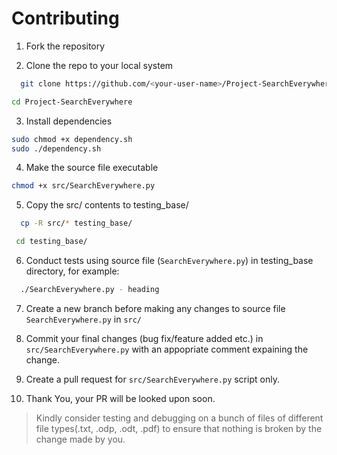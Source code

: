 # Contributing

1. Fork the repository

2. Clone the repo to your local system
```bash
  git clone https://github.com/<your-user-name>/Project-SearchEverywhere.git
```
```bash  
cd Project-SearchEverywhere
```

3. Install dependencies 
```bash
sudo chmod +x dependency.sh
sudo ./dependency.sh
```

4. Make the source file executable
```bash
chmod +x src/SearchEverywhere.py
```

5. Copy the src/ contents to testing_base/
```bash
  cp -R src/* testing_base/
```
```bash
 cd testing_base/
```

6. Conduct tests using source file (```SearchEverywhere.py```) in testing_base directory, for example:
```bash
  ./SearchEverywhere.py - heading
```
7. Create a new branch before making any changes to source file ```SearchEverywhere.py``` in ```src/```

8. Commit your final changes (bug fix/feature added etc.) in ```src/SearchEverywhere.py``` with an appopriate comment expaining the change.

9. Create a pull request for ```src/SearchEverywhere.py``` script only.

10. Thank You, your PR will be looked upon soon.

> Kindly consider testing and debugging on a bunch of files of different file types(.txt, .odp, .odt, .pdf) to ensure that nothing is broken by the change made by you.
